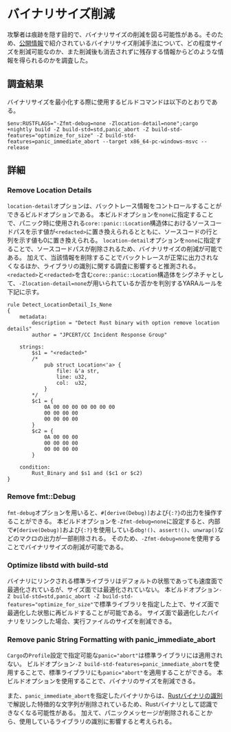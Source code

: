 # バイナリサイズ削減

攻撃者は痕跡を隠す目的で、バイナリサイズの削減を図る可能性がある。そのため、[公開情報](https://github.com/johnthagen/min-sized-rust)で紹介されているバイナリサイズ削減手法について、どの程度サイズを削減可能なのか、また削減後も消去されずに残存する情報からどのような情報を得られるのかを調査した。

## 調査結果

バイナリサイズを最小化する際に使用するビルドコマンドは以下のとおりである。

```
$env:RUSTFLAGS="-Zfmt-debug=none -Zlocation-detail=none";cargo +nightly build -Z build-std=std,panic_abort -Z build-std-features="optimize_for_size" -Z build-std-features=panic_immediate_abort --target x86_64-pc-windows-msvc --release
```

## 詳細

### Remove Location Details

`location-detail`オプションは、バックトレース情報をコントロールすることができるビルドオプションである。
本ビルドオプションを`none`に指定することで、パニック時に使用される`core::panic::Location`構造体におけるソースコードパスを示す値が`<redacted>`に置き換えられるとともに、ソースコードの行と列を示す値も0に置き換えられる。
`location-detail`オプションを`none`に指定することで、ソースコードパスが削除されるため、バイナリサイズの削減が可能である。
加えて、当該情報を削除することでバックトレースが正常に出力されなくなるほか、ライブラリの識別に関する調査に影響すると推測される。
`<redacted>`と`<redacted>`を含む`core::panic::Location`構造体をシグネチャとして、`-Zlocation-detail=none`が用いられているか否かを判別するYARAルールを下記に示す。

```yara
rule Detect_LocationDetail_Is_None
{
    metadata:
        description = "Detect Rust binary with option remove location details"
        author = "JPCERT/CC Incident Response Group"

    strings:
        $s1 = "<redacted>"
        /*
            pub struct Location<'a> {
                file: &'a str,
                line: u32,
                col:  u32,
            }
        */
        $c1 = {
            0A 00 00 00 00 00 00 00
            00 00 00 00
            00 00 00 00
        }
        $c2 = {
            0A 00 00 00 
            00 00 00 00
            00 00 00 00
        }

    condition:
        Rust_Binary and $s1 and ($c1 or $c2)
}
```

### Remove fmt::Debug

`fmt-debug`オプションを用いると、`#[derive(Debug)]`および`{:?}`の出力を操作することができる。
本ビルドオプションを`-Zfmt-debug=none`に設定すると、内部で`#[derive(Debug)]`および`{:?}`を使用している`dbg!()`、`assert!()`、`unwrap()`などのマクロの出力が一部削除される。
そのため、`-Zfmt-debug=none`を使用することでバイナリサイズの削減が可能である。

### Optimize libstd with build-std

バイナリにリンクされる標準ライブラリはデフォルトの状態であっても速度面で最適化されているが、サイズ面では最適化されていない。
本ビルドオプション`-Z build-std=std,panic_abort -Z build-std-features="optimize_for_size"`で標準ライブラリを指定した上で、サイズ面で最適化した状態に再ビルドすることが可能である。
サイズ面で最適化したバイナリをリンクした場合、実行ファイルのサイズを削減できる。

### Remove panic String Formatting with panic_immediate_abort

`Cargo`の`Profile`設定で指定可能な`panic="abort"`は標準ライブラリには適用されない。
ビルドオプション`-Z build-std-features=panic_immediate_abort`を使用することで、標準ライブラリにも`panic="abort"`を適用することができる。
本ビルドオプションを使用することで、バイナリのサイズを削減できる。

また、`panic_immediate_abort`を指定したバイナリからは、[Rustバイナリの識別](3_identify_rust_binary.md)で解説した特徴的な文字列が削除されているため、Rustバイナリとして認識できなくなる可能性がある。
加えて、パニックメッセージが削除されることから、使用しているライブラリの識別に影響すると考えられる。